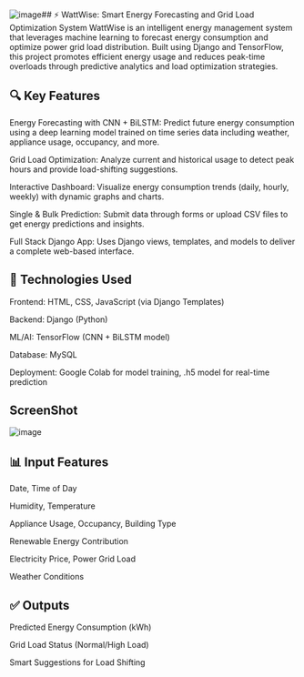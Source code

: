 ![image](https://github.com/user-attachments/assets/b7560392-f1d8-4178-b7fc-980008b21d5e)## ⚡ WattWise: Smart Energy Forecasting and Grid Load Optimization System
WattWise is an intelligent energy management system that leverages machine learning to forecast energy consumption and optimize power grid load distribution. Built using Django and TensorFlow, this project promotes efficient energy usage and reduces peak-time overloads through predictive analytics and load optimization strategies.

## 🔍 Key Features
Energy Forecasting with CNN + BiLSTM: Predict future energy consumption using a deep learning model trained on time series data including weather, appliance usage, occupancy, and more.

Grid Load Optimization: Analyze current and historical usage to detect peak hours and provide load-shifting suggestions.

Interactive Dashboard: Visualize energy consumption trends (daily, hourly, weekly) with dynamic graphs and charts.

Single & Bulk Prediction: Submit data through forms or upload CSV files to get energy predictions and insights.

Full Stack Django App: Uses Django views, templates, and models to deliver a complete web-based interface.

## 🧠 Technologies Used
Frontend: HTML, CSS, JavaScript (via Django Templates)

Backend: Django (Python)

ML/AI: TensorFlow (CNN + BiLSTM model)

Database: MySQL

Deployment: Google Colab for model training, .h5 model for real-time prediction

## ScreenShot
![image](https://github.com/user-attachments/assets/b40ecbae-f7ed-495f-9188-c1e7ac65ca25)

## 📊 Input Features
Date, Time of Day

Humidity, Temperature

Appliance Usage, Occupancy, Building Type

Renewable Energy Contribution

Electricity Price, Power Grid Load

Weather Conditions

## ✅ Outputs
Predicted Energy Consumption (kWh)

Grid Load Status (Normal/High Load)

Smart Suggestions for Load Shifting


